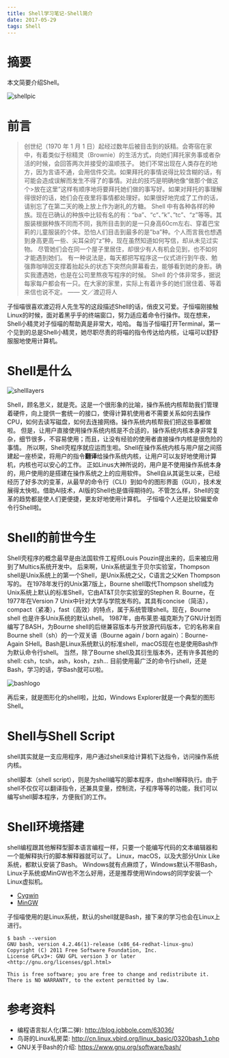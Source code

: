 ```yaml
---
title: Shell学习笔记-Shell简介
date: 2017-05-29
tags: Shell
---
```


# 摘要

本文简要介绍Shell。    

![shellpic](./shellpic.png)

# 前言

> 创世纪（1970 年 1 月 1 日）起经过数年后被目击到的妖精。会寄宿在家中，有着类似于棕精灵（Brownie）的生活方式，向她们拜托家务事或者杂活的时候，会回答两次并接受的温顺孩子。
> 她们不常出现在人类存在的地方，因为言语不通，会用信件交流。如果拜托的事情说得比较含糊的话，有可能会造成误解而发生不得了的事情。对此的技巧是明确地像“做那个做这个>放在这里”这样有顺序地将要拜托她们做的事写好。如果对拜托的事理解得很好的话，她们会在夜里将事情都处理好。如果很好地完成了工作的话，请别忘了在第二天的晚上放上作为谢礼的方糖。
> Shell 中有各种各样的种族。现在已确认的种族中比较有名的有：“ba”、“c“、”k”、”tc”、“z”等等。其服装根据种族不同而不同，我所目击到的是一只身高60cm左右、穿着巴宝莉的儿童服装的个体。恐怕人们目击到最多的是”ba”种。个人而言我也想遇到身高更高一些、尖耳朵的“z”种，现在虽然知道如何写信，却从未见过实物。
> 尽管她们会在同一个屋子里居住，却很少有人有机会见到，也不如何才能遇到她们。
> 有一种说法是，每天都把写程序这一仪式进行到午夜、勉强靠咖啡因支撑着抬起头的状态下突然向屏幕看去，能够看到她的身影。确实我遭遇她，也是在公司里熬夜写程序的时候。
> Shell 的个体非常多，据说每家每户都会有一只。在大家的家里，实际上有着许多的她们居住着、等着来信也说不定。
> —— 文／渡辺将人

子恒喵很喜欢渡辺将人先生写的这段描述Shell的话，俏皮又可爱。子恒喵刚接触Linux的时候，面对着黑乎乎的终端窗口，努力适应着命令行操作。现在想来，Shell小精灵对子恒喵的帮助真是非常大，哈哈。
每当子恒喵打开Terminal，第一个见到的总是Shell小精灵，她尽职尽责的将喵的指令传达给内核，让喵可以舒舒服服地使用计算机。

# Shell是什么

![shelllayers](./shelllayers.jpg)

Shell，顾名思义，就是壳。这是一个很形象的比喻，操作系统内核帮助我们管理着硬件，向上提供一套统一的接口，使得计算机使用者不需要关系如何去操作CPU，如何去读写磁盘，如何去连接网络。操作系统内核帮我们把这些事都做啦。
但是，让用户直接使用操作系统内核是不合适的，操作系统内核本身非常复杂，细节很多，不容易使用；而且，让没有经验的使用者直接操作内核是很危险的事情。
所以啊，Shell壳程序就应运而生啦。Shell在操作系统内核与用户层之间搭建起一座桥梁，将用户的指令**翻译**给操作系统内核，让用户可以友好地使用计算机，内核也可以安心的工作。
正如Linus大神所说的，用户是不使用操作系统本身的，用户使用的是搭建在操作系统之上的应用软件。
Shell自从其诞生以来，已经经历了好多次的变革，从最早的命令行（CLI）到如今的图形界面（GUI），技术发展得太快啦。借助AI技术，AI版的Shell也是值得期待的。不管怎么样，Shell的变革的趋势都是使人们更便捷，更友好地使用计算机。
子恒喵个人还是比较偏爱命令行Shell啦。

# Shell的前世今生

Shell壳程序的概念最早是由法国软件工程师Louis Pouzin提出来的，后来被应用到了Multics系统开发中。
后来啊，Unix系统诞生于贝尔实验室，Thompson shell是Unix系统上的第一个Shell，是Unix系统之父，C语言之父Ken Thompson写的。
在1978年发行的Unix第7版上，Bourne shell取代Thompson shell成为Unix系统上默认的标准Shell，它由AT&T贝尔实验室的Stephen R. Bourne，在1977年在Version 7 Unix中针对大学与学院发布的。其具有concise（简洁），compact（紧凑），fast（高效）的特点，属于系统管理shell。现在，Bourne shell 也是许多Unix系统的默认shell。
1987年，由布莱恩·福克斯为了GNU计划而编写了BASH，为Bourne shell的后继兼容版本与开放源代码版本，它的名称来自Bourne shell（sh）的一个双关语（Bourne again / born again）：Bourne-Again SHell。Bash是Linux系统默认的标准shell，macOS现在也是使用Bash作为默认命令行shell。
当然，除了Bourne shell及其衍生版本外，还有许多其他的shell: csh，tcsh，ash，kosh，zsh...
目前使用最广泛的命令行shell，还是Bash，学习的话，学Bash就可以啦。

![bashlogo](./bashlogo.png)

再后来，就是图形化的shell啦，比如，Windows Explorer就是一个典型的图形Shell。


# Shell与Shell Script

shell其实就是一支应用程序，用户通过shell来给计算机下达指令，访问操作系统内核。

shell脚本（shell script），则是为shell编写的脚本程序，由shell解释执行。由于shell不仅仅可以翻译指令，还兼具变量，控制流，子程序等等的功能，我们可以编写shell脚本程序，方便我们的工作。

# Shell环境搭建

shell编程跟其他解释型脚本语言编程一样，只要一个能编写代码的文本编辑器和一个能解释执行的脚本解释器就可以了。
Linux，macOS，以及大部分Unix Like系统，都默认安装了Bash。
Windows就有点麻烦了，Windows默认不带Bash，Linux子系统或MinGW也不怎么好用，还是推荐使用Windows的同学安装一个Linux虚拟机。

- [Cygwin](https://www.cygwin.com/)
- [MinGW](http://www.mingw.org/)

子恒喵使用的是Linux系统，默认的shell就是Bash，接下来的学习也会在Linux上进行。

```
$ bash --version
GNU bash, version 4.2.46(1)-release (x86_64-redhat-linux-gnu)
Copyright (C) 2011 Free Software Foundation, Inc.
License GPLv3+: GNU GPL version 3 or later <http://gnu.org/licenses/gpl.html>

This is free software; you are free to change and redistribute it.
There is NO WARRANTY, to the extent permitted by law.
```

# 参考资料

- 编程语言拟人化(第二弹): http://blog.jobbole.com/63036/
- 鸟哥的Linux私房菜: http://cn.linux.vbird.org/linux_basic/0320bash_1.php
- GNU关于Bash的介绍: https://www.gnu.org/software/bash/


